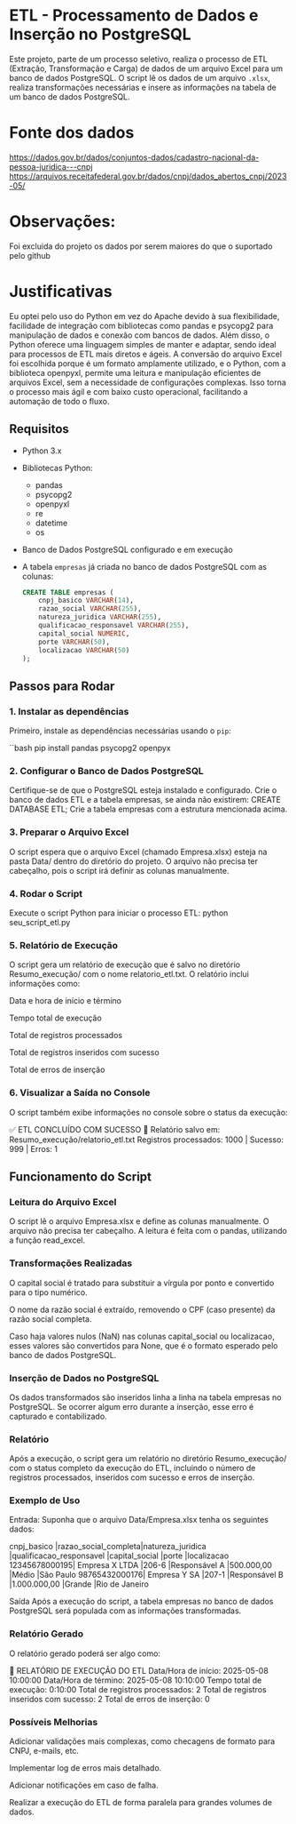 # ETL - Processamento de Dados e Inserção no PostgreSQL

Este projeto, parte de um processo seletivo, realiza o processo de ETL (Extração, Transformação e Carga) de dados de um arquivo Excel para um banco de dados PostgreSQL. O script lê os dados de um arquivo `.xlsx`, realiza transformações necessárias e insere as informações na tabela de um banco de dados PostgreSQL.

# Fonte dos dados
https://dados.gov.br/dados/conjuntos-dados/cadastro-nacional-da-pessoa-juridica---cnpj
https://arquivos.receitafederal.gov.br/dados/cnpj/dados_abertos_cnpj/2023-05/

# Observações:
Foi excluida do projeto os dados por serem maiores do que o suportado pelo github

# Justificativas

Eu optei pelo uso do Python em vez do Apache devido à sua flexibilidade, facilidade de integração com bibliotecas como pandas e psycopg2 para manipulação de dados e conexão com bancos de dados. Além disso, o Python oferece uma linguagem simples de manter e adaptar, sendo ideal para processos de ETL mais diretos e ágeis. A conversão do arquivo Excel foi escolhida porque é um formato amplamente utilizado, e o Python, com a biblioteca openpyxl, permite uma leitura e manipulação eficientes de arquivos Excel, sem a necessidade de configurações complexas. Isso torna o processo mais ágil e com baixo custo operacional, facilitando a automação de todo o fluxo.

## Requisitos

- Python 3.x
- Bibliotecas Python:
  - pandas
  - psycopg2
  - openpyxl
  - re
  - datetime
  - os

- Banco de Dados PostgreSQL configurado e em execução
- A tabela `empresas` já criada no banco de dados PostgreSQL com as colunas:

    ```sql
    CREATE TABLE empresas (
        cnpj_basico VARCHAR(14),
        razao_social VARCHAR(255),
        natureza_juridica VARCHAR(255),
        qualificacao_responsavel VARCHAR(255),
        capital_social NUMERIC,
        porte VARCHAR(50),
        localizacao VARCHAR(50)
    );
    ```

## Passos para Rodar

### 1. Instalar as dependências

Primeiro, instale as dependências necessárias usando o `pip`:

``bash
pip install pandas psycopg2 openpyx

### 2. Configurar o Banco de Dados PostgreSQL
Certifique-se de que o PostgreSQL esteja instalado e configurado. Crie o banco de dados ETL e a tabela empresas, se ainda não existirem:
    CREATE DATABASE ETL;
Crie a tabela empresas com a estrutura mencionada acima.

### 3. Preparar o Arquivo Excel
O script espera que o arquivo Excel (chamado Empresa.xlsx) esteja na pasta Data/ dentro do diretório do projeto. O arquivo não precisa ter cabeçalho, pois o script irá definir as colunas manualmente.

### 4. Rodar o Script
Execute o script Python para iniciar o processo ETL:
    python seu_script_etl.py

### 5. Relatório de Execução
O script gera um relatório de execução que é salvo no diretório Resumo_execução/ com o nome relatorio_etl.txt. O relatório inclui informações como:

Data e hora de início e término

Tempo total de execução

Total de registros processados

Total de registros inseridos com sucesso

Total de erros de inserção

### 6. Visualizar a Saída no Console
O script também exibe informações no console sobre o status da execução:

✅ ETL CONCLUÍDO COM SUCESSO
📄 Relatório salvo em: Resumo_execução/relatorio_etl.txt
Registros processados: 1000 | Sucesso: 999 | Erros: 1

## Funcionamento do Script
### Leitura do Arquivo Excel
O script lê o arquivo Empresa.xlsx e define as colunas manualmente. O arquivo não precisa ter cabeçalho. A leitura é feita com o pandas, utilizando a função read_excel.

### Transformações Realizadas
O capital social é tratado para substituir a vírgula por ponto e convertido para o tipo numérico.

O nome da razão social é extraído, removendo o CPF (caso presente) da razão social completa.

Caso haja valores nulos (NaN) nas colunas capital_social ou localizacao, esses valores são convertidos para None, que é o formato esperado pelo banco de dados PostgreSQL.

### Inserção de Dados no PostgreSQL
Os dados transformados são inseridos linha a linha na tabela empresas no PostgreSQL. Se ocorrer algum erro durante a inserção, esse erro é capturado e contabilizado.

### Relatório
Após a execução, o script gera um relatório no diretório Resumo_execução/ com o status completo da execução do ETL, incluindo o número de registros processados, inseridos com sucesso e erros de inserção.

### Exemplo de Uso
Entrada:
Suponha que o arquivo Data/Empresa.xlsx tenha os seguintes dados:

cnpj_basico	  |razao_social_completa|natureza_juridica	|qualificacao_responsavel	|capital_social	|porte	|localizacao
12345678000195|	Empresa X LTDA	    |206-6	            |Responsável A	            |500.000,00	    |Médio	|São Paulo
98765432000176|	Empresa Y SA	    |207-1	            |Responsável B	            |1.000.000,00	|Grande	|Rio de Janeiro

Saída
Após a execução do script, a tabela empresas no banco de dados PostgreSQL será populada com as informações transformadas.

### Relatório Gerado
O relatório gerado poderá ser algo como:

📄 RELATÓRIO DE EXECUÇÃO DO ETL
Data/Hora de início: 2025-05-08 10:00:00
Data/Hora de término: 2025-05-08 10:10:00
Tempo total de execução: 0:10:00
Total de registros processados: 2
Total de registros inseridos com sucesso: 2
Total de erros de inserção: 0

### Possíveis Melhorias
Adicionar validações mais complexas, como checagens de formato para CNPJ, e-mails, etc.

Implementar log de erros mais detalhado.

Adicionar notificações em caso de falha.

Realizar a execução do ETL de forma paralela para grandes volumes de dados.
